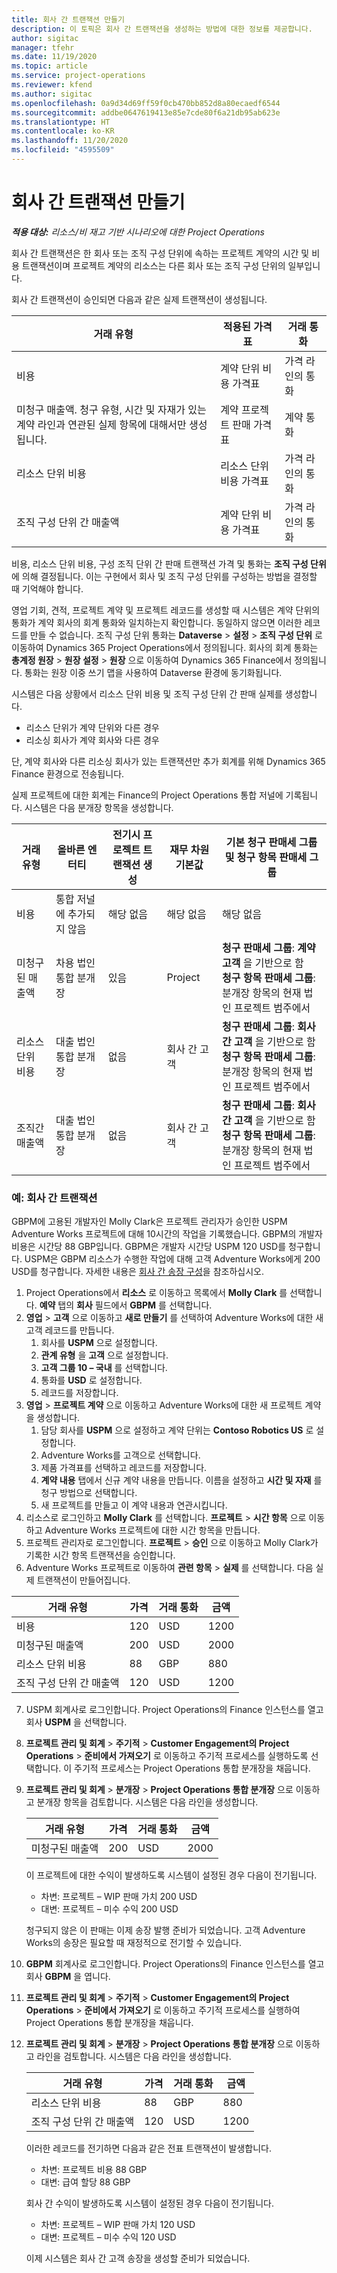 ```yaml
---
title: 회사 간 트랜잭션 만들기
description: 이 토픽은 회사 간 트랜잭션을 생성하는 방법에 대한 정보를 제공합니다.
author: sigitac
manager: tfehr
ms.date: 11/19/2020
ms.topic: article
ms.service: project-operations
ms.reviewer: kfend
ms.author: sigitac
ms.openlocfilehash: 0a9d34d69ff59f0cb470bb852d8a80ecaedf6544
ms.sourcegitcommit: addbe0647619413e85e7cde80f6a21db95ab623e
ms.translationtype: HT
ms.contentlocale: ko-KR
ms.lasthandoff: 11/20/2020
ms.locfileid: "4595509"
---
```

# <a name="create-intercompany-transactions"></a>회사 간 트랜잭션 만들기

_**적용 대상:** 리소스/비 재고 기반 시나리오에 대한 Project Operations_

회사 간 트랜잭션은 한 회사 또는 조직 구성 단위에 속하는 프로젝트 계약의 시간 및 비용 트랜잭션이며 프로젝트 계약의 리소스는 다른 회사 또는 조직 구성 단위의 일부입니다.

회사 간 트랜잭션이 승인되면 다음과 같은 실제 트랜잭션이 생성됩니다.

| **거래 유형** | **적용된 가격표** | **거래 통화** |
| --- | --- | --- |
| 비용 | 계약 단위 비용 가격표 | 가격 라인의 통화 |
| 미청구 매출액. 청구 유형, 시간 및 자재가 있는 계약 라인과 연관된 실제 항목에 대해서만 생성됩니다. | 계약 프로젝트 판매 가격표 | 계약 통화 |
| 리소스 단위 비용 | 리소스 단위 비용 가격표 | 가격 라인의 통화 |
| 조직 구성 단위 간 매출액 | 계약 단위 비용 가격표 | 가격 라인의 통화 |

비용, 리소스 단위 비용, 구성 조직 단위 간 판매 트랜잭션 가격 및 통화는 **조직 구성 단위** 에 의해 결정됩니다. 이는 구현에서 회사 및 조직 구성 단위를 구성하는 방법을 결정할 때 기억해야 합니다.

영업 기회, 견적, 프로젝트 계약 및 프로젝트 레코드를 생성할 때 시스템은 계약 단위의 통화가 계약 회사의 회계 통화와 일치하는지 확인합니다. 동일하지 않으면 이러한 레코드를 만들 수 없습니다. 조직 구성 단위 통화는 **Dataverse** > **설정** > **조직 구성 단위** 로 이동하여 Dynamics 365 Project Operations에서 정의됩니다. 회사의 회계 통화는 **총계정 원장** > **원장 설정** > **원장** 으로 이동하여 Dynamics 365 Finance에서 정의됩니다. 통화는 원장 이중 쓰기 맵을 사용하여 Dataverse  환경에 동기화됩니다.

시스템은 다음 상황에서 리소스 단위 비용 및 조직 구성 단위 간 판매 실제를 생성합니다.

  - 리소스 단위가 계약 단위와 다른 경우
  - 리소싱 회사가 계약 회사와 다른 경우

단, 계약 회사와 다른 리소싱 회사가 있는 트랜잭션만 추가 회계를 위해 Dynamics 365 Finance 환경으로 전송됩니다.

실제 프로젝트에 대한 회계는 Finance의 Project Operations 통합 저널에 기록됩니다. 시스템은 다음 분개장 항목을 생성합니다.

| **거래 유형** | **올바른 엔터티** | **전기시 프로젝트 트랜잭션 생성** | **재무 차원 기본값** | **기본 청구 판매세 그룹 및 청구 항목 판매세 그룹** |
| --- | --- | --- | --- | --- |
| 비용 | 통합 저널에 추가되지 않음 | 해당 없음 | 해당 없음 | 해당 없음 |
| 미청구된 매출액 | 차용 법인 통합 분개장 | 있음 | Project | **청구 판매세 그룹**: **계약 고객** 을 기반으로 함 <br/> **청구 항목 판매세 그룹**: 분개장 항목의 현재 법인 프로젝트 범주에서 |
| 리소스 단위 비용 | 대출 법인 통합 분개장 | 없음 | 회사 간 고객 | **청구 판매세 그룹**: **회사 간 고객** 을 기반으로 함 <br/> **청구 항목 판매세 그룹**: 분개장 항목의 현재 법인 프로젝트 범주에서 |
| 조직간 매출액 | 대출 법인 통합 분개장 | 없음 | 회사 간 고객 | **청구 판매세 그룹**: **회사 간 고객** 을 기반으로 함 <br/> **청구 항목 판매세 그룹**: 분개장 항목의 현재 법인 프로젝트 범주에서 |

### <a name="example-intercompany-transactions"></a>예: 회사 간 트랜잭션

GBPM에 고용된 개발자인 Molly Clark은 프로젝트 관리자가 승인한 USPM Adventure Works 프로젝트에 대해 10시간의 작업을 기록했습니다. GBPM의 개발자 비용은 시간당 88 GBP입니다. GBPM은 개발자 시간당 USPM 120 USD를 청구합니다. USPM은 GBPM 리소스가 수행한 작업에 대해 고객 Adventure Works에게 200 USD를 청구합니다. 자세한 내용은 [회사 간 송장 구성](configure-intercompany-invoicing.md)을 참조하십시오.

1. Project Operations에서 **리소스** 로 이동하고 목록에서 **Molly Clark** 를 선택합니다. **예약** 탭의 **회사** 필드에서 **GBPM** 를 선택합니다.
2. **영업** > **고객** 으로 이동하고 **새로 만들기** 를 선택하여 Adventure Works에 대한 새 고객 레코드를 만듭니다.
    1. 회사를 **USPM** 으로 설정합니다.
    2. **관계 유형** 을 **고객** 으로 설정합니다.
    3. **고객 그룹 10 – 국내** 를 선택합니다.
    4. 통화를 **USD** 로 설정합니다.
    5. 레코드를 저장합니다.
3. **영업** > **프로젝트 계약** 으로 이동하고 Adventure Works에 대한 새 프로젝트 계약을 생성합니다.
    1. 담당 회사를 **USPM** 으로 설정하고 계약 단위는 **Contoso Robotics US** 로 설정합니다.
    2. Adventure Works를 고객으로 선택합니다.
    3. 제품 가격표를 선택하고 레코드를 저장합니다.
    4. **계약 내용** 탭에서 신규 계약 내용을 만듭니다. 이름을 설정하고 **시간 및 자재** 를 청구 방법으로 선택합니다.
    5. 새 프로젝트를 만들고 이 계약 내용과 연관시킵니다.
4. 리소스로 로그인하고 **Molly Clark** 를 선택합니다. **프로젝트** > **시간 항목** 으로 이동하고 Adventure Works 프로젝트에 대한 시간 항목을 만듭니다.
5. 프로젝트 관리자로 로그인합니다. **프로젝트** > **승인** 으로 이동하고 Molly Clark가 기록한 시간 항목 트랜잭션을 승인합니다.
6. Adventure Works 프로젝트로 이동하여 **관련 항목** > **실제** 를 선택합니다. 다음 실제 트랜잭션이 만들어집니다.

| **거래 유형** | **가격** | **거래 통화** | **금액** |
| --- | --- | --- | --- |
| 비용 | 120 | USD | 1200 |
| 미청구된 매출액 | 200 | USD | 2000 |
| 리소스 단위 비용 | 88 | GBP | 880 |
| 조직 구성 단위 간 매출액 | 120 | USD | 1200 |

7. USPM 회계사로 로그인합니다. Project Operations의 Finance 인스턴스를 열고 회사 **USPM** 을 선택합니다. 
8. **프로젝트 관리 및 회계** > **주기적** > **Customer Engagement의 Project Operations** > **준비에서 가져오기** 로 이동하고 주기적 프로세스를 실행하도록 선택합니다. 이 주기적 프로세스는 Project Operations 통합 분개장을 채웁니다.
9. **프로젝트 관리 및 회계** > **분개장** > **Project Operations 통합 분개장** 으로 이동하고 분개장 항목을 검토합니다. 시스템은 다음 라인을 생성합니다.

    | **거래 유형** | **가격** | **거래 통화** | **금액** |
    | --- | --- | --- | --- |
    | 미청구된 매출액 | 200 | USD | 2000 |

    이 프로젝트에 대한 수익이 발생하도록 시스템이 설정된 경우 다음이 전기됩니다.

    - 차변: 프로젝트 – WIP 판매 가치 200 USD
    - 대변: 프로젝트 – 미수 수익 200 USD

    청구되지 않은 이 판매는 이제 송장 발행 준비가 되었습니다. 고객 Adventure Works의 송장은 필요할 때 재정적으로 전기할 수 있습니다.

10. **GBPM** 회계사로 로그인합니다. Project Operations의 Finance 인스턴스를 열고 회사 **GBPM** 을 엽니다. 
11. **프로젝트 관리 및 회계** > **주기적** > **Customer Engagement의 Project Operations** > **준비에서 가져오기** 로 이동하고 주기적 프로세스를 실행하여 Project Operations 통합 분개장을 채웁니다.
12. **프로젝트 관리 및 회계** > **분개장** > **Project Operations 통합 분개장** 으로 이동하고 라인을 검토합니다. 시스템은 다음 라인을 생성합니다.

    | **거래 유형** | **가격** | **거래 통화** | **금액** |
    | --- | --- | --- | --- |
    | 리소스 단위 비용 | 88 | GBP | 880 |
    | 조직 구성 단위 간 매출액 | 120 | USD | 1200 |

    이러한 레코드를 전기하면 다음과 같은 전표 트랜잭션이 발생합니다.

    - 차변: 프로젝트 비용 88 GBP
    - 대변: 급여 할당 88 GBP

    회사 간 수익이 발생하도록 시스템이 설정된 경우 다음이 전기됩니다.

    - 차변: 프로젝트 – WIP 판매 가치 120 USD
    - 대변: 프로젝트 – 미수 수익 120 USD

    이제 시스템은 회사 간 고객 송장을 생성할 준비가 되었습니다.
